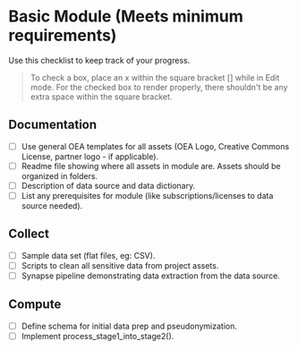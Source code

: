 # Basic Module (Meets minimum requirements)
Use this checklist to keep track of your progress. 

> To check a box, place an x within the square bracket [] while in Edit mode. For the checked box to render properly, there shouldn't be any extra space within the square bracket.

## Documentation
- [ ] Use general OEA templates for all assets (OEA Logo, Creative Commons License, partner logo - if applicable).
- [ ] Readme file showing where all assets in module are. Assets should be organized in folders.
- [ ] Description of data source and data dictionary.
- [ ] List any prerequisites for module (like subscriptions/licenses to data source needed).

## Collect
- [ ] Sample data set (flat files, eg: CSV).
- [ ] Scripts to clean all sensitive data from project assets.
- [ ] Synapse pipeline demonstrating data extraction from the data source.

## Compute
- [ ] Define schema for initial data prep and pseudonymization.
- [ ] Implement process_stage1_into_stage2().
